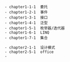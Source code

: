 #   
    
    - chapter1-1-1  委托
    - chapter1-2-1  事件
    - chapter1-3-1  接口
    - chapter1-4-1  泛型
    - chapter1-5-1  枚举器/迭代器
    - chapter1-6-1  LINQ
    - chapter1-7-1  集合

    - chapter2-1-1  设计模式
    - chapter2-5-1  office
    - 



   